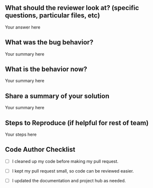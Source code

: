 ## What should the reviewer look at? (specific questions, particular files, etc)
Your answer here

## What was the bug behavior? 
Your summary here

## What is the behavior now? 
Your summary here

## Share a summary of your solution 
Your summary here 

## Steps to Reproduce (if helpful for rest of team)
Your steps here 

## Code Author Checklist 
- [ ] I cleaned up my code before making my pull request. 
- [ ] I kept my pull request small, so code can be reviewed easier.
- [ ] I updated the documentation and project hub as needed. 

